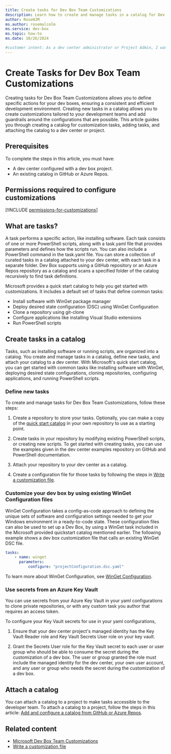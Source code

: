 ```yaml
---
title: Create tasks for Dev Box Team Customizations
description: Learn how to create and manage tasks in a catalog for Dev Box Team Customizations, including adding tasks and attaching the catalog to a project.
author: RoseHJM
ms.author: rosemalcolm
ms.service: dev-box
ms.topic: how-to
ms.date: 10/26/2024

#customer intent: As a dev center administrator or Project Admin, I want to create additional tasks in a catlog so that I can create a specific customization in a customization or image definition file.
---
```


# Create Tasks for Dev Box Team Customizations

Creating tasks for Dev Box Team Customizations allows you to define specific actions for your dev boxes, ensuring a consistent and efficient development environment. Creating new tasks in a catalog allows you to create customizations tailored to your development teams and add guardrails around the configurations that are possible. This article guides you through creating a catalog for customization tasks, adding tasks, and attaching the catalog to a dev center or project.

## Prerequisites
To complete the steps in this article, you must have:
*    A dev center configured with a dev box project.
*    An existing catalog in GitHub or Azure Repos.

## Permissions required to configure customizations
  
[!INCLUDE [permissions-for-customizations](includes/permissions-for-customizations.md)]

## What are tasks?
A task performs a specific action, like installing software. Each task consists of one or more PowerShell scripts, along with a task.yaml file that provides parameters and defines how the scripts run. You can also include a PowerShell command in the task.yaml file. You can store a collection of curated tasks in a catalog attached to your dev center, with each task in a separate folder. Dev Box supports using a GitHub repository or an Azure Repos repository as a catalog and scans a specified folder of the catalog recursively to find task definitions.

Microsoft provides a quick start catalog to help you get started with customizations. It includes a default set of tasks that define common tasks:

- Install software with WinGet package manager
- Deploy desired state configuration (DSC) using WinGet Configuration
- Clone a repository using git-clone
- Configure applications like installing Visual Studio extensions
- Run PowerShell scripts

## Create tasks in a catalog

Tasks, such as installing software or running scripts, are organized into a catalog. You create and manage tasks in a catalog, define new tasks, and attach your catalog to a dev center. With Microsoft's quick start catalog, you can get started with common tasks like installing software with WinGet, deploying desired state configurations, cloning repositories, configuring applications, and running PowerShell scripts. 

### Define new tasks
To create and manage tasks for Dev Box Team Customizations, follow these steps:

1. Create a repository to store your tasks. Optionally, you can make a copy of the [quick start catalog](https://github.com/microsoft/devcenter-catalog) in your own repository to use as a starting point.

1. Create tasks in your repository by modifying existing PowerShell scripts, or creating new scripts. To get started with creating tasks, you can use the examples given in the dev center examples repository on GitHub and PowerShell documentation.

1. Attach your repository to your dev center as a catalog.

1. Create a configuration file for those tasks by following the steps in [Write a customization file](./how-to-write-customization-file.md).

### Customize your dev box by using existing WinGet Configuration files
WinGet Configuration takes a config-as-code approach to defining the unique sets of software and configuration settings needed to get your Windows environment in a ready-to-code state. These configuration files can also be used to set up a Dev Box, by using a WinGet task included in the Microsoft provided quickstart catalog mentioned earlier.
The following example shows a dev box customization file that calls an existing WinGet DSC file.

```yml
tasks:
    - name: winget
      parameters:
          configure: "projectConfiguration.dsc.yaml"
```

To learn more about WinGet Configuration, see [WinGet Configuration](https://aka.ms/winget-configuration).

### Use secrets from an Azure Key Vault
You can use secrets from your Azure Key Vault in your yaml configurations to clone private repositories, or with any custom task you author that requires an access token.

To configure your Key Vault secrets for use in your yaml configurations,

1. Ensure that your dev center project's managed identity has the Key Vault Reader role and Key Vault Secrets User role on your key vault.

1. Grant the Secrets User role for the Key Vault secret to each user or user group who should be able to consume the secret during the customization of a dev box. The user or group granted the role must include the managed identity for the dev center, your own user account, and any user or group who needs the secret during the customization of a dev box.

## Attach a catalog 
You can attach a catalog to a project to make tasks accessible to the developer team. To attach a catalog to a project, follow the steps in this article: [Add and configure a catalog from GitHub or Azure Repos](../deployment-environments/how-to-configure-catalog.md).

## Related content
- [Microsoft Dev Box Team Customizations](concept-what-are-team-customizations.md)
- [Write a customization file](./how-to-write-customization-file.md) 
